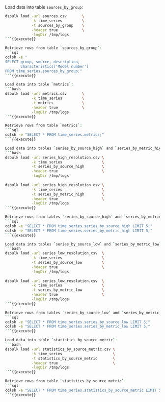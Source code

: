 Load data into table `sources_by_group`:
```bash
dsbulk load -url sources.csv       \
            -k time_series         \
            -t sources_by_group    \
            -header true           \
            -logDir /tmp/logs
```{{execute}}

Retrieve rows from table `sources_by_group`:
```sql
cqlsh -e "
SELECT group, source, description, 
       characteristics['Model number'] 
FROM time_series.sources_by_group;"      
```{{execute}}

Load data into table `metrics`:
```bash
dsbulk load -url metrics.csv       \
            -k time_series         \
            -t metrics             \
            -header true           \
            -logDir /tmp/logs
```{{execute}}

Retrieve rows from table `metrics`:
```sql
cqlsh -e "SELECT * FROM time_series.metrics;"      
```{{execute}}

Load data into tables `series_by_source_high` and `series_by_metric_high`:
```bash
dsbulk load -url series_high_resolution.csv \
            -k time_series                  \
            -t series_by_source_high        \
            -header true                    \
            -logDir /tmp/logs
            
dsbulk load -url series_high_resolution.csv \
            -k time_series                  \
            -t series_by_metric_high        \
            -header true                    \
            -logDir /tmp/logs                        
```{{execute}}

Retrieve rows from tables `series_by_source_high` and `series_by_metric_high`:
```sql
cqlsh -e "SELECT * FROM time_series.series_by_source_high LIMIT 5;"   
cqlsh -e "SELECT * FROM time_series.series_by_metric_high LIMIT 5;"                                         
```{{execute}}

Load data into tables `series_by_source_low` and `series_by_metric_low`:
```bash
dsbulk load -url series_low_resolution.csv  \
            -k time_series                  \
            -t series_by_source_low         \
            -header true                    \
            -logDir /tmp/logs
            
dsbulk load -url series_low_resolution.csv  \
            -k time_series                  \
            -t series_by_metric_low         \
            -header true                    \
            -logDir /tmp/logs
```{{execute}}

Retrieve rows from tables `series_by_source_low` and `series_by_metric_low`:
```sql
cqlsh -e "SELECT * FROM time_series.series_by_source_low LIMIT 5;"   
cqlsh -e "SELECT * FROM time_series.series_by_metric_low LIMIT 5;"      
```{{execute}}

Load data into table `statistics_by_source_metric`:
```bash
dsbulk load -url statistics_by_source_metric.csv \
            -k time_series                       \
            -t statistics_by_source_metric       \
            -header true                         \
            -logDir /tmp/logs
```{{execute}}

Retrieve rows from table `statistics_by_source_metric`:
```sql
cqlsh -e "SELECT * FROM time_series.statistics_by_source_metric LIMIT 5;"      
```{{execute}}

